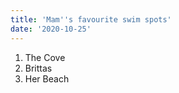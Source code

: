 ```yaml
---
title: 'Mam''s favourite swim spots'
date: '2020-10-25'
---
```


<ol>
<li>The Cove</li>
<li>Brittas</li>
<li>Her Beach</li>
</ol>



